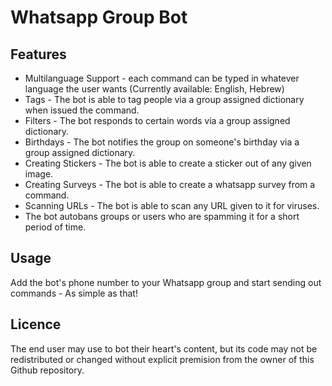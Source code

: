 # Whatsapp Group Bot

## Features
- Multilanguage Support - each command can be typed in whatever language the user wants (Currently available: English, Hebrew)
- Tags - The bot is able to tag people via a group assigned dictionary when issued the command.
- Filters - The bot responds to certain words via a group assigned dictionary.
- Birthdays - The bot notifies the group on someone's birthday via a group assigned dictionary.
- Creating Stickers - The bot is able to create a sticker out of any given image.
- Creating Surveys - The bot is able to create a whatsapp survey from a command.
- Scanning URLs - The bot is able to scan any URL given to it for viruses.
- The bot autobans groups or users who are spamming it for a short period of time.

## Usage
Add the bot's phone number to your Whatsapp group and start sending out commands - As simple as that!

## Licence
The end user may use to bot their heart's content, but its code may not be redistributed or changed without explicit premision from the owner of this Github repository.
